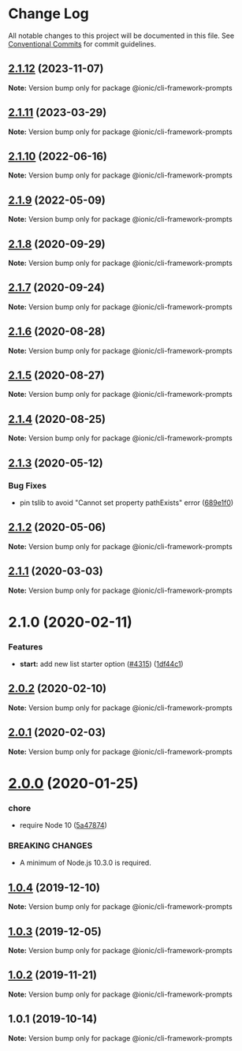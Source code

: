 # Change Log

All notable changes to this project will be documented in this file.
See [Conventional Commits](https://conventionalcommits.org) for commit guidelines.

## [2.1.12](https://github.com/ionic-team/ionic-cli/compare/@ionic/cli-framework-prompts@2.1.11...@ionic/cli-framework-prompts@2.1.12) (2023-11-07)

**Note:** Version bump only for package @ionic/cli-framework-prompts





## [2.1.11](https://github.com/ionic-team/ionic-cli/compare/@ionic/cli-framework-prompts@2.1.10...@ionic/cli-framework-prompts@2.1.11) (2023-03-29)

**Note:** Version bump only for package @ionic/cli-framework-prompts





## [2.1.10](https://github.com/ionic-team/ionic-cli/compare/@ionic/cli-framework-prompts@2.1.9...@ionic/cli-framework-prompts@2.1.10) (2022-06-16)

**Note:** Version bump only for package @ionic/cli-framework-prompts





## [2.1.9](https://github.com/ionic-team/ionic-cli/compare/@ionic/cli-framework-prompts@2.1.8...@ionic/cli-framework-prompts@2.1.9) (2022-05-09)

**Note:** Version bump only for package @ionic/cli-framework-prompts





## [2.1.8](https://github.com/ionic-team/ionic-cli/compare/@ionic/cli-framework-prompts@2.1.7...@ionic/cli-framework-prompts@2.1.8) (2020-09-29)

**Note:** Version bump only for package @ionic/cli-framework-prompts





## [2.1.7](https://github.com/ionic-team/ionic-cli/compare/@ionic/cli-framework-prompts@2.1.6...@ionic/cli-framework-prompts@2.1.7) (2020-09-24)

**Note:** Version bump only for package @ionic/cli-framework-prompts





## [2.1.6](https://github.com/ionic-team/ionic-cli/compare/@ionic/cli-framework-prompts@2.1.5...@ionic/cli-framework-prompts@2.1.6) (2020-08-28)

**Note:** Version bump only for package @ionic/cli-framework-prompts





## [2.1.5](https://github.com/ionic-team/ionic-cli/compare/@ionic/cli-framework-prompts@2.1.4...@ionic/cli-framework-prompts@2.1.5) (2020-08-27)

**Note:** Version bump only for package @ionic/cli-framework-prompts





## [2.1.4](https://github.com/ionic-team/ionic-cli/compare/@ionic/cli-framework-prompts@2.1.3...@ionic/cli-framework-prompts@2.1.4) (2020-08-25)

**Note:** Version bump only for package @ionic/cli-framework-prompts





## [2.1.3](https://github.com/ionic-team/ionic-cli/compare/@ionic/cli-framework-prompts@2.1.2...@ionic/cli-framework-prompts@2.1.3) (2020-05-12)


### Bug Fixes

* pin tslib to avoid "Cannot set property pathExists" error ([689e1f0](https://github.com/ionic-team/ionic-cli/commit/689e1f038b907356ef855a067a76d4822e7072a8))





## [2.1.2](https://github.com/ionic-team/ionic-cli/compare/@ionic/cli-framework-prompts@2.1.1...@ionic/cli-framework-prompts@2.1.2) (2020-05-06)

**Note:** Version bump only for package @ionic/cli-framework-prompts





## [2.1.1](https://github.com/ionic-team/ionic-cli/compare/@ionic/cli-framework-prompts@2.1.0...@ionic/cli-framework-prompts@2.1.1) (2020-03-03)

**Note:** Version bump only for package @ionic/cli-framework-prompts





# 2.1.0 (2020-02-11)


### Features

* **start:** add new list starter option ([#4315](https://github.com/ionic-team/ionic-cli/issues/4315)) ([1df44c1](https://github.com/ionic-team/ionic-cli/commit/1df44c1591f37b89f2b672857740edd6cb2aea67))





## [2.0.2](https://github.com/ionic-team/ionic-cli/compare/@ionic/cli-framework-prompts@2.0.1...@ionic/cli-framework-prompts@2.0.2) (2020-02-10)

**Note:** Version bump only for package @ionic/cli-framework-prompts





## [2.0.1](https://github.com/ionic-team/ionic-cli/compare/@ionic/cli-framework-prompts@2.0.0...@ionic/cli-framework-prompts@2.0.1) (2020-02-03)

**Note:** Version bump only for package @ionic/cli-framework-prompts





# [2.0.0](https://github.com/ionic-team/ionic-cli/compare/@ionic/cli-framework-prompts@1.0.4...@ionic/cli-framework-prompts@2.0.0) (2020-01-25)


### chore

* require Node 10 ([5a47874](https://github.com/ionic-team/ionic-cli/commit/5a478746c074207b6dc96aa8771f04a606deb1ef))


### BREAKING CHANGES

* A minimum of Node.js 10.3.0 is required.





## [1.0.4](https://github.com/ionic-team/ionic-cli/compare/@ionic/cli-framework-prompts@1.0.3...@ionic/cli-framework-prompts@1.0.4) (2019-12-10)

**Note:** Version bump only for package @ionic/cli-framework-prompts





## [1.0.3](https://github.com/ionic-team/ionic-cli/compare/@ionic/cli-framework-prompts@1.0.2...@ionic/cli-framework-prompts@1.0.3) (2019-12-05)

**Note:** Version bump only for package @ionic/cli-framework-prompts





## [1.0.2](https://github.com/ionic-team/ionic-cli/compare/@ionic/cli-framework-prompts@1.0.1...@ionic/cli-framework-prompts@1.0.2) (2019-11-21)

**Note:** Version bump only for package @ionic/cli-framework-prompts





## 1.0.1 (2019-10-14)

**Note:** Version bump only for package @ionic/cli-framework-prompts
